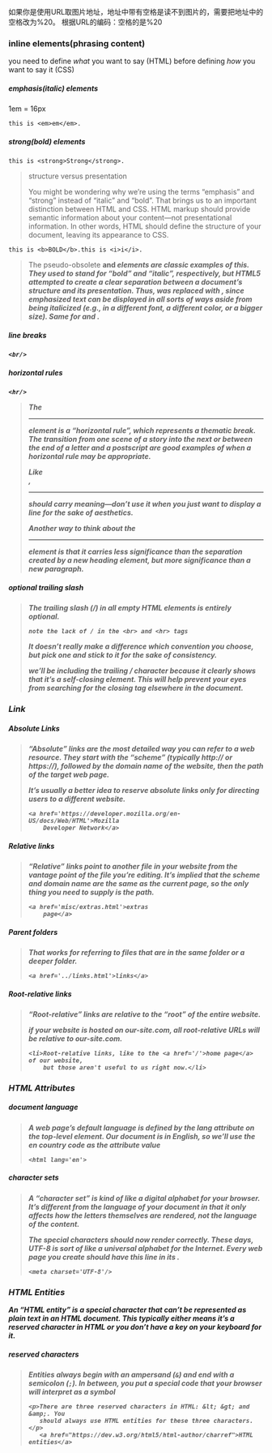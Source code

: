 如果你是使用URL取图片地址，地址中带有空格是读不到图片的，需要把地址中的空格改为%20。
根据URL的编码：空格的是%20



### inline elements(phrasing content)

you need to define *what* you want to say (HTML) before defining *how* you want to say it (CSS)

##### **emphasis(italic) elements**

1em = 16px

```
this is <em>em</em>.
```

##### **strong(bold) elements**

```
this is <strong>Strong</strong>.
```

> structure versus presentation
>
> You might be wondering why we’re using the terms “emphasis” and “strong” instead of “italic” and “bold”. That brings us to an important distinction between HTML and CSS. HTML markup should provide semantic information about your content—not presentational information. In other words, HTML should define the structure of your document, leaving its appearance to CSS.

```
this is <b>BOLD</b>.this is <i>i</i>. 
```

> The pseudo-obsolete <b> and <i> elements are classic examples of this. They used to stand for “bold” and “italic”, respectively, but HTML5 attempted to create a clear separation between a document’s structure and its presentation. Thus, <i> was replaced with <em>, since emphasized text can be displayed in all sorts of ways aside from being italicized (e.g., in a different font, a different color, or a bigger size). Same for <b> and <strong>.

##### **line breaks**

```
<br/>
```

##### **horizontal rules**

```
<hr/>
```

> The <hr/> element is a “horizontal rule”, which represents a thematic break. The transition from one scene of a story into the next or between the end of a letter and a postscript are good examples of when a horizontal rule may be appropriate.
>
> Like <br/>, <hr/> should carry meaning—don’t use it when you just want to display a line for the sake of aesthetics.
>
> Another way to think about the <hr/> element is that it carries *less* significance than the separation created by a new heading element, but *more* significance than a new paragraph.

##### **optional trailing slash**

> The trailing slash (/) in all empty HTML elements is entirely optional. 
>
> ```
> note the lack of / in the <br> and <hr> tags
> ```
> It doesn’t really make a difference which convention you choose, but pick one and stick to it for the sake of consistency.
>
> we’ll be including the trailing / character because it clearly shows that it’s a self-closing element. This will help prevent your eyes from searching for the closing tag elsewhere in the document.

### Link

##### **Absolute Links**

> “Absolute” links are the most detailed way you can refer to a web resource. They start with the “scheme” (typically http:// or https://), followed by the domain name of the website, then the path of the target web page.
>
> It’s usually a better idea to reserve absolute links only for directing users to a different website.
>
> ```
> <a href='https://developer.mozilla.org/en-US/docs/Web/HTML'>Mozilla
>     Developer Network</a>
> ```

##### **Relative links**

> “Relative” links point to another file in your website from the vantage point of the file you’re editing. It’s implied that the scheme and domain name are the same as the current page, so the only thing you need to supply is the path.
>
> ```
> <a href='misc/extras.html'>extras
>     page</a>
> ```

##### **Parent folders**

> That works for referring to files that are in the same folder or a deeper folder.
>
> ```
> <a href='../links.html'>links</a>
> ```

##### **Root-relative links**

> “Root-relative” links are relative to the “root” of the entire website.
>
> if your website is hosted on our-site.com, all root-relative URLs will be relative to our-site.com.
>
> ```
> <li>Root-relative links, like to the <a href='/'>home page</a> of our website,
>     but those aren't useful to us right now.</li>
> ```

### HTML Attributes

##### **document language**

> A web page’s default language is defined by the lang attribute on the top-level <html> element. Our document is in English, so we’ll use the en country code as the attribute value
>
> ```
> <html lang='en'>
> ```

##### **character sets**

> A “character set” is kind of like a digital alphabet for your browser. It’s different from the language of your document in that it only affects how the letters themselves are rendered, not the language of the content.
>
> The special characters should now render correctly. These days, UTF-8 is sort of like a universal alphabet for the Internet. Every web page you create should have this line in its <head>.
>
> ```
> <meta charset='UTF-8'/>
> ```

### HTML Entities

An “HTML entity” is a special character that can’t be represented as plain text in an HTML document. This typically either means it’s a reserved character in HTML or you don’t have a key on your keyboard for it.

##### reserved characters

> Entities always begin with an ampersand (`&`) and end with a semicolon (`;`). In between, you put a special code that your browser will interpret as a symbol
>
> ```
> <p>There are three reserved characters in HTML: &lt; &gt; and &amp;. You
>    should always use HTML entities for these three characters.</p>
>    <a href="https://dev.w3.org/html5/html-author/charref">HTML entities</a>
> ```

